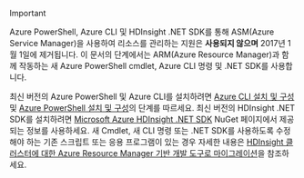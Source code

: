 > [!IMPORTANT]
> Azure PowerShell, Azure CLI 및 HDInsight .NET SDK를 통해 ASM(Azure Service Manager)을 사용하여 리소스를 관리하는 지원은 **사용되지 않으며** 2017년 1월 1일에 제거됩니다. 이 문서의 단계에서는 ARM(Azure Resource Manager)과 함께 작동하는 새 Azure PowerShell cmdlet, Azure CLI 명령 및 .NET SDK를 사용합니다.
> 
> 최신 버전의 Azure PowerShell 및 Azure CLI를 설치하려면 [Azure CLI 설치 및 구성](../articles/xplat-cli-install.md) 및 [Azure PowerShell 설치 및 구성](../articles/powershell-install-configure.md)의 단계를 따르세요. 최신 버전의 HDInsight .NET SDK를 설치하려면 [Microsoft Azure HDInsight .NET SDK](https://www.nuget.org/packages/Microsoft.WindowsAzure.Management.HDInsight/) NuGet 페이지에서 제공되는 정보를 사용하세요. 새 Cmdlet, 새 CLI 명령 또는 .NET SDK를 사용하도록 수정해야 하는 기존 스크립트 또는 응용 프로그램이 있는 경우 자세한 내용은 [HDInsight 클러스터에 대한 Azure Resource Manager 기반 개발 도구로 마이그레이션](../articles/hdinsight/hdinsight-hadoop-development-using-azure-resource-manager.md)을 참조하세요.
> 
> 

